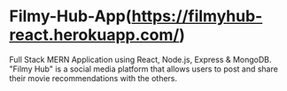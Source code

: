 # Filmy-Hub-App(https://filmyhub-react.herokuapp.com/)
Full Stack MERN Application using React, Node.js, Express & MongoDB. "Filmy Hub" is a social media platform that allows users to post and share their movie recommendations with the others.
